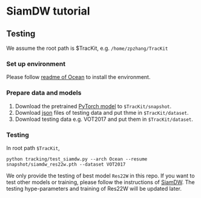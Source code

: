 # SiamDW tutorial
## Testing

We assume the root path is $TracKit, e.g. `/home/zpzhang/TracKit`
### Set up environment
Please follow [readme of Ocean](../Ocean/ocean.md) to install the environment.

### Prepare data and models
1. Download the pretrained [PyTorch model](https://drive.google.com/file/d/1SzIql02jJ6Id1k0M6f-zjUA3RgAm6E5U/view?usp=sharing) to `$TracKit/snapshot`.
2. Download [json](https://drive.google.com/open?id=1S-RkzyMVRFWueWW91NmZldUJuDyhGdp1) files of testing data and put thme in `$TracKit/dataset`.
3. Download testing data e.g. VOT2017 and put them in `$TracKit/dataset`. 

### Testing
In root path `$TracKit`,
```
python tracking/test_siamdw.py --arch Ocean --resume snapshot/siamdw_res22w.pth --dataset VOT2017
```

We only provide the testing of best model `Res22W` in this repo. If you want to test other models or training, please follow the instructions of [SiamDW](https://github.com/researchmm/SiamDW). The testing hype-parameters and training of Res22W will be updated later.
